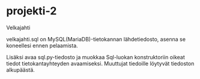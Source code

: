 # projekti-2
Velkajahti


velkajahti.sql on MySQL(MariaDB)-tietokannan lähdetiedosto, asenna se koneellesi ennen pelaamista.

Lisäksi avaa sql.py-tiedosto ja muokkaa Sql-luokan konstruktoriin oikeat tiedot tietokantayhteyden avaamiseksi. Muuttujat tiedoille löytyvät tiedoston alkupäästä.